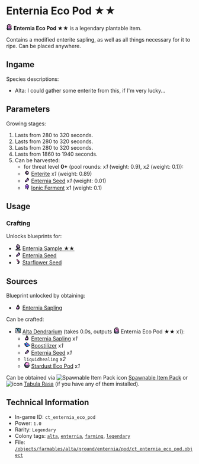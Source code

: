 # Enternia Eco Pod ★★

<img src="https://raw.githubusercontent.com/Ceterai/Enternia/main/objects/farmables/alta/ground/enternia/pod/icon.png" alt="Enternia Eco Pod ★★ icon" loading="lazy" height="16px" width="auto" /> **Enternia Eco Pod ★★** is a legendary plantable item.

Contains a modified enterite sapling, as well as all things necessary for it to ripe. Can be placed anywhere.

## Ingame

Species descriptions:

- Alta: I could gather some enterite from this, if I'm very lucky...

## Parameters

Growing stages:

1. Lasts from 280 to 320 seconds.
2. Lasts from 280 to 320 seconds.
3. Lasts from 280 to 320 seconds.
4. Lasts from 1860 to 1940 seconds.
5. Can be harvested:
   - for threat level **0+** (pool rounds: x*1* (weight: 0.9), x*2* (weight: 0.1)):
   - <img src="https://raw.githubusercontent.com/Ceterai/Enternia/main/items/generic/crafting/ct_enterite.png" alt="Enterite icon" loading="lazy" height="16px" width="auto" /> [Enterite](https://ceterai.github.io/MyEnternia/Wiki/Enterite) x*1* (weight: 0.89)
   - <img src="https://raw.githubusercontent.com/Ceterai/Enternia/main/objects/farmables/alta/ground/enternia/icon.png" alt="Enternia Seed icon" loading="lazy" height="16px" width="auto" /> [Enternia Seed](https://ceterai.github.io/MyEnternia/Wiki/EnterniaSeed) x*1* (weight: 0.01)
   - <img src="https://raw.githubusercontent.com/Ceterai/Enternia/main/items/generic/produce/ct_ionic_sap.png" alt="Ionic Ferment icon" loading="lazy" height="16px" width="auto" /> [Ionic Ferment](https://ceterai.github.io/MyEnternia/Wiki/IonicFerment) x*1* (weight: 0.1)

## Usage

### Crafting

Unlocks blueprints for:

- <img src="https://raw.githubusercontent.com/Ceterai/Enternia/main/objects/alta/special/samples/enternia/icon.png" alt="Enternia Sample ★★ icon" loading="lazy" height="16px" width="auto" /> [Enternia Sample ★★](https://ceterai.github.io/MyEnternia/Wiki/EnterniaSample)
- <img src="https://raw.githubusercontent.com/Ceterai/Enternia/main/objects/farmables/alta/ground/enternia/icon.png" alt="Enternia Seed icon" loading="lazy" height="16px" width="auto" /> [Enternia Seed](https://ceterai.github.io/MyEnternia/Wiki/EnterniaSeed)
- <img src="https://raw.githubusercontent.com/Ceterai/Enternia/main/objects/farmables/alta/ground/stardust/icon.png" alt="Starflower Seed icon" loading="lazy" height="16px" width="auto" /> [Starflower Seed](https://ceterai.github.io/MyEnternia/Wiki/StarflowerSeed)

## Sources

Blueprint unlocked by obtaining:

- <img src="https://raw.githubusercontent.com/Ceterai/Enternia/main/objects/farmables/alta/ground/enternia/sapling/icon.png" alt="Enternia Sapling icon" loading="lazy" height="16px" width="auto" /> [Enternia Sapling](https://ceterai.github.io/MyEnternia/Wiki/EnterniaSapling)

Can be crafted:

- ![ ](https://raw.githubusercontent.com/Ceterai/Enternia/main/objects/alta/crafting/dendrarium/icon.png) [Alta Dendrarium](https://ceterai.github.io/MyEnternia/Wiki/AltaDendrarium) (takes 0.0s, outputs <img src="https://raw.githubusercontent.com/Ceterai/Enternia/main/objects/farmables/alta/ground/enternia/pod/icon.png" alt="Enternia Eco Pod ★★ icon" loading="lazy" height="16px" width="auto" /> Enternia Eco Pod ★★ x*1*):
  - <img src="https://raw.githubusercontent.com/Ceterai/Enternia/main/objects/farmables/alta/ground/enternia/sapling/icon.png" alt="Enternia Sapling icon" loading="lazy" height="16px" width="auto" /> [Enternia Sapling](https://ceterai.github.io/MyEnternia/Wiki/EnterniaSapling) x*1*
  - <img src="https://raw.githubusercontent.com/Ceterai/Enternia/main/items/active/alta/tools/fertilize/ct_boost_fertilizer.png" alt="Boostilizer icon" loading="lazy" height="16px" width="auto" /> [Boostilizer](https://ceterai.github.io/MyEnternia/Wiki/Boostilizer) x*1*
  - <img src="https://raw.githubusercontent.com/Ceterai/Enternia/main/objects/farmables/alta/ground/enternia/icon.png" alt="Enternia Seed icon" loading="lazy" height="16px" width="auto" /> [Enternia Seed](https://ceterai.github.io/MyEnternia/Wiki/EnterniaSeed) x*1*
  - `liquidhealing` x*2*
  - <img src="https://raw.githubusercontent.com/Ceterai/Enternia/main/objects/alta/special/tools/pods/stardust/icon.png" alt="Stardust Eco Pod icon" loading="lazy" height="16px" width="auto" /> [Stardust Eco Pod](https://ceterai.github.io/MyEnternia/Wiki/StardustEcoPod) x*1*

Can be obtained via <img src="https://raw.githubusercontent.com/Silverfeelin/Starbound-SpawnableItemPack/master/interface/sip/iconSmall.png" alt="Spawnable Item Pack icon" width="18" height="14"/> [Spawnable Item Pack](https://steamcommunity.com/sharedfiles/filedetails/?id=733665104) or <img src="https://steamuserimages-a.akamaihd.net/ugc/263843960696222713/3EC9A7C005541F7D577EBCB8C5736B4EFC9973D6/" alt="icon" width="8" height="12"/> [Tabula Rasa](https://community.playstarbound.com/resources/the-tabula-rasa.3222/) (if you have any of them installed).

## Technical Information

- In-game ID: `ct_enternia_eco_pod`
- Power: `1.0`
- Rarity: `Legendary`
- Colony tags: [`alta`](https://ceterai.github.io/MyEnternia/Wiki/Tags/Alta), [`enternia`](https://ceterai.github.io/MyEnternia/Wiki/Tags/Enternia), [`farming`](https://ceterai.github.io/MyEnternia/Wiki/Tags/Farming), [`legendary`](https://ceterai.github.io/MyEnternia/Wiki/Tags/Legendary)
- File: [`/objects/farmables/alta/ground/enternia/pod/ct_enternia_eco_pod.object`](https://github.com/Ceterai/Enternia/blob/main/objects/farmables/alta/ground/enternia/pod/ct_enternia_eco_pod.object)

